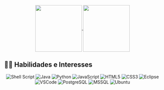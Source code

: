 
<div align="center">
<!--
[![Linkedin Badge](https://img.shields.io/badge/-LinkedIn-0e76a8?style=flat-square&logo=Linkedin&logoColor=white)](https://www.linkedin.com/in/guilherme-vesco/)
[![Instagram Badge](https://img.shields.io/badge/-Instagram-e4405f?style=flat-square&logo=Instagram&logoColor=white)](https://instagram.com/glerm0/)
-->
  
  <a href="https://github.com/anuraghazra/github-readme-stats">
    <img
      align="center"
      height="150em"
      src="https://github-readme-stats.vercel.app/api?username=gVesco&show_icons=true&theme=gotham"
    />
  </a>
 
  <a href="https://github.com/anuraghazra/github-readme-stats">
    <img
      align="center"
      height="150em"
      src="https://github-readme-stats.vercel.app/api/top-langs/?username=gVesco&layout=compact&theme=gotham"
    />
  </a>

</div>

<!--## 🏆 Troféus GitHub

<div align="center">
  
[![trophy](https://github-profile-trophy.vercel.app/?username=gVesco&column=-1&theme=gitdimmed)](https://github.com/ryo-ma/github-profile-trophy)

</div>
-->
## 👨‍💻 Habilidades e Interesses

<div align="center">


![Shell Script](https://img.shields.io/badge/shell_script-%23121011.svg?style=for-the-badge&logo=gnu-bash&logoColor=white)
![Java](https://img.shields.io/badge/Java-ED8B00?style=for-the-badge&logo=openjdk&logoColor=white)
![Python](https://img.shields.io/badge/Python-14354C?style=for-the-badge&logo=python&logoColor=white)
![JavaScript](https://img.shields.io/badge/JavaScript-F7DF1E?style=for-the-badge&logo=javascript&logoColor=black)
![HTML5](https://img.shields.io/badge/html5-%23E34F26.svg?style=for-the-badge&logo=html5&logoColor=white)
![CSS3](https://img.shields.io/badge/css3-%231572B6.svg?style=for-the-badge&logo=css3&logoColor=white)
![Eclipse](https://img.shields.io/badge/Eclipse-2C2255?style=for-the-badge&logo=eclipse&logoColor=white)
![VSCode](https://img.shields.io/badge/Visual_Studio_Code-0078D4?style=for-the-badge&logo=visual%20studio%20code&logoColor=white)
![PostgreSQL](https://img.shields.io/badge/PostgreSQL-316192?style=for-the-badge&logo=postgresql&logoColor=white)
![MSSQL](https://img.shields.io/badge/Microsoft_SQL_Server-CC2927?style=for-the-badge&logo=microsoft-sql-server&logoColor=white)
![Ubuntu](https://img.shields.io/badge/Ubuntu-E95420?style=for-the-badge&logo=ubuntu&logoColor=white)


</div>

<!--
- 🤔 Estudante de Análise e Desenvolvimento de Sistemas;
 💙 Interesses: Java, Linux, SQL, ADVPL, Python, JavaScript e PHP. -->
